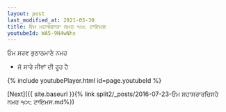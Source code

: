 ```yaml
---
layout: post
last_modified_at: 2021-03-30
title: ਓਮ ਮਹਾਭੋਗਾਯਾ ਨਮਹ ੧੦੮ ਟਾਇਮਸ
youtubeId: WA5-9N4wNhs
---
```

 
 
 ਓਮ ਸਰਵ ਭੁਠਾਠਮਾਣੇ ਨਮਹ  
 
 -  ਜੋ ਸਾਰੇ ਜੀਵਾਂ ਦੀ ਰੂਹ ਹੈ 
 
  
 
  
 
 
 
 
 
 


{% include youtubePlayer.html id=page.youtubeId %}
 
[Next]({{ site.baseurl }}{% link  split2/_posts/2016-07-23-ਓਮ ਸਹਾਸਰਾਰਚਿਸਹੇ ਨਮਹ ੧੦੮ ਟਾਇਮਸ.md%})
 
